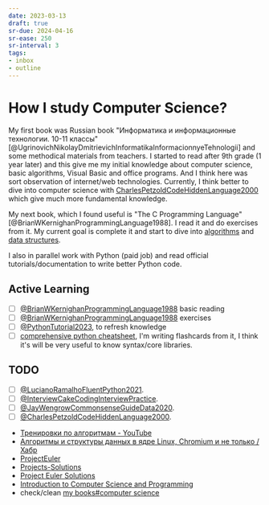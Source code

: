```yaml
---
date: 2023-03-13
draft: true
sr-due: 2024-04-16
sr-ease: 250
sr-interval: 3
tags:
- inbox
- outline
---
```


# How I study Computer Science?

My first book was Russian book "Информатика и информационные технологии. 10-11
классы" [@UgrinovichNikolayDmitrievichInformatikaInformacionnyeTehnologii] and
some methodical materials from teachers. I started to read after 9th grade (1
year later) and this give me my initial knowledge about computer science, basic
algorithms, Visual Basic and office programs. And I think here was sort
observation of internet/web technologies. Currently, I think better to dive into
computer science with [CharlesPetzoldCodeHiddenLanguage2000](/not_created.md) which give much
more fundamental knowledge.

My next book, which I found useful is "The C Programming Language"
[@BrianWKernighanProgrammingLanguage1988]. I read it and do exercises from it.
My current goal is complete it and start to dive into [algorithms](./algorithm.md)
and [data structures](./data%20structure.md).

I also in parallel work with Python (paid job) and read official
tutorials/documentation to write better Python code.

## Active Learning


- [ ] [@BrianWKernighanProgrammingLanguage1988](./%40BrianWKernighanProgrammingLanguage1988.md) basic reading
- [ ] [@BrianWKernighanProgrammingLanguage1988](./%40BrianWKernighanProgrammingLanguage1988.md) exercises
- [ ] [@PythonTutorial2023](./%40PythonTutorial2023.md), to refresh knowledge
- [ ] [comprehensive python cheatsheet](./comprehensive%20python%20cheatsheet.md), I'm writing flashcards from it, I think
  it's will be very useful to know syntax/core libraries.

## TODO


- [ ] [@LucianoRamalhoFluentPython2021](./%40LucianoRamalhoFluentPython2021.md).
- [ ] [@InterviewCakeCodingInterviewPractice](./%40InterviewCakeCodingInterviewPractice.md).
- [ ] [@JayWengrowCommonsenseGuideData2020](./%40JayWengrowCommonsenseGuideData2020.md).
- [ ] [@CharlesPetzoldCodeHiddenLanguage2000](./%40CharlesPetzoldCodeHiddenLanguage2000.md).
- [Тренировки по алгоритмам - YouTube](https://www.youtube.com/playlist?list=PL6Wui14DvQPySdPv5NUqV3i8sDbHkCKC5)
- [Алгоритмы и структуры данных в ядре Linux, Chromium и не только / Хабр](https://habr.com/ru/company/wunderfund/blog/277143/)
- [ProjectEuler](https://projecteuler.net/archives)
- [Projects-Solutions](https://github.com/karan/Projects-Solutions)
- [Project Euler Solutions](https://github.com/nayuki/Project-Euler-solutions)
- [Introduction to Computer Science and Programming](https://ocw.mit.edu/courses/6-00-introduction-to-computer-science-and-programming-fall-2008/)
- check/clean [my books#computer science](./my%20books.md#computer-science)